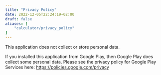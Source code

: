 ```yaml
---
title: "Privacy Policy"
date: 2022-12-05T22:24:19+02:00
draft: false
aliases: [
    "calculator/privacy_policy"
]
---
```


This application does not collect or store personal data.

If you installed this application from Google Play, then Google Play does collect some personal data. Please see the privacy policy for Google Play Services here: https://policies.google.com/privacy